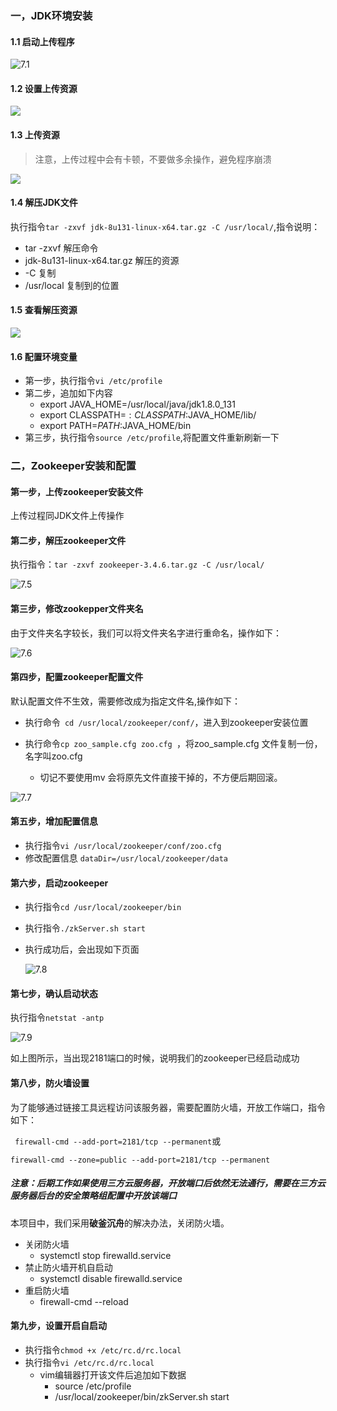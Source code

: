 ### 一，JDK环境安装

#### 1.1 启动上传程序

![7.1](..\asstes\7.1.png)

#### 1.2 设置上传资源

![](..\asstes\7.2.png)

#### 1.3 上传资源

> 注意，上传过程中会有卡顿，不要做多余操作，避免程序崩溃

![](..\asstes\7.3.png)

#### 1.4  解压JDK文件

执行指令``tar -zxvf jdk-8u131-linux-x64.tar.gz -C /usr/local/``,指令说明：

* tar -zxvf 解压命令
*  jdk-8u131-linux-x64.tar.gz 解压的资源
* -C 复制
* /usr/local 复制到的位置

#### 1.5 查看解压资源

![](..\asstes\7.4.png)



#### 1.6 配置环境变量

* 第一步，执行指令``vi /etc/profile``
* 第二步，追加如下内容
  * export JAVA_HOME=/usr/local/java/jdk1.8.0_131
  * export CLASSPATH=$:CLASSPATH:$JAVA_HOME/lib/
  * export PATH=$PATH:$JAVA_HOME/bin
* 第三步，执行指令``source /etc/profile``,将配置文件重新刷新一下

### 二，Zookeeper安装和配置

#### 第一步，上传zookeeper安装文件

上传过程同JDK文件上传操作

#### 第二步，解压zookeeper文件

执行指令：``tar -zxvf zookeeper-3.4.6.tar.gz -C /usr/local/``

![7.5](..\asstes\7.5.png)



#### 第三步，修改zookepper文件夹名

由于文件夹名字较长，我们可以将文件夹名字进行重命名，操作如下：

![7.6](..\asstes\7.6.png)

#### 第四步，配置zookeeper配置文件

默认配置文件不生效，需要修改成为指定文件名,操作如下：



* 执行命令`` cd /usr/local/zookeeper/conf/``，进入到zookeeper安装位置

* 执行命令``cp zoo_sample.cfg zoo.cfg ``，将zoo_sample.cfg 文件复制一份，名字叫zoo.cfg
  * 切记不要使用mv 会将原先文件直接干掉的，不方便后期回滚。



![7.7](..\asstes\7.7.png)



#### 第五步，增加配置信息

* 执行指令``vi /usr/local/zookeeper/conf/zoo.cfg``
* 修改配置信息 ``dataDir=/usr/local/zookeeper/data``



#### 第六步，启动zookeeper

* 执行指令``cd /usr/local/zookeeper/bin``

* 执行指令``./zkServer.sh start``

* 执行成功后，会出现如下页面

  ![7.8](..\asstes\7.8.png)



#### 第七步，确认启动状态

执行指令``netstat -antp``

![7.9](..\asstes\7.9.png)

如上图所示，当出现2181端口的时候，说明我们的zookeeper已经启动成功

#### 第八步，防火墙设置

为了能够通过链接工具远程访问该服务器，需要配置防火墙，开放工作端口，指令如下：

`` firewall-cmd --add-port=2181/tcp --permanent``或

``firewall-cmd --zone=public --add-port=2181/tcp --permanent``

##### 注意：后期工作如果使用三方云服务器，开放端口后依然无法通行，需要在三方云服务器后台的安全策略组配置中开放该端口

本项目中，我们采用**破釜沉舟**的解决办法，关闭防火墙。

* 关闭防火墙
  * systemctl stop firewalld.service
* 禁止防火墙开机自启动
  * systemctl disable firewalld.service
* 重启防火墙
  * firewall-cmd --reload



#### 第九步，设置开启自启动

* 执行指令``chmod +x /etc/rc.d/rc.local``
* 执行指令``vi /etc/rc.d/rc.local``
  * vim编辑器打开该文件后追加如下数据
    * source  /etc/profile
    * /usr/local/zookeeper/bin/zkServer.sh start

